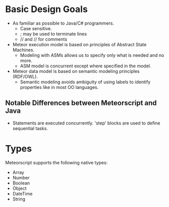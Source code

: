 # Basic Design Goals #

  * As familiar as possible to Java/C# programmers.
    * Case sensitive.
    * ; may be used to terminate lines
    * // and // for comments
  * Meteor execution model is based on principles of Abstract State Machines.
    * Modeling with ASMs allows us to specify only what is needed and no more.
    * ASM model is concurrent except where specified in the model.
  * Meteor data model is based on semantic modeling principles (RDF/OWL).
    * Semantic modeling avoids ambiguity of using labels to identify properties like in most OO languages.

## Notable Differences between Meteorscript and Java ##
  * Statements are executed concurrently. 'step' blocks are used to define sequential tasks.

# Types #

Meteorscript supports the following native types:
  * Array
  * Number
  * Boolean
  * Object
  * DateTime
  * String

